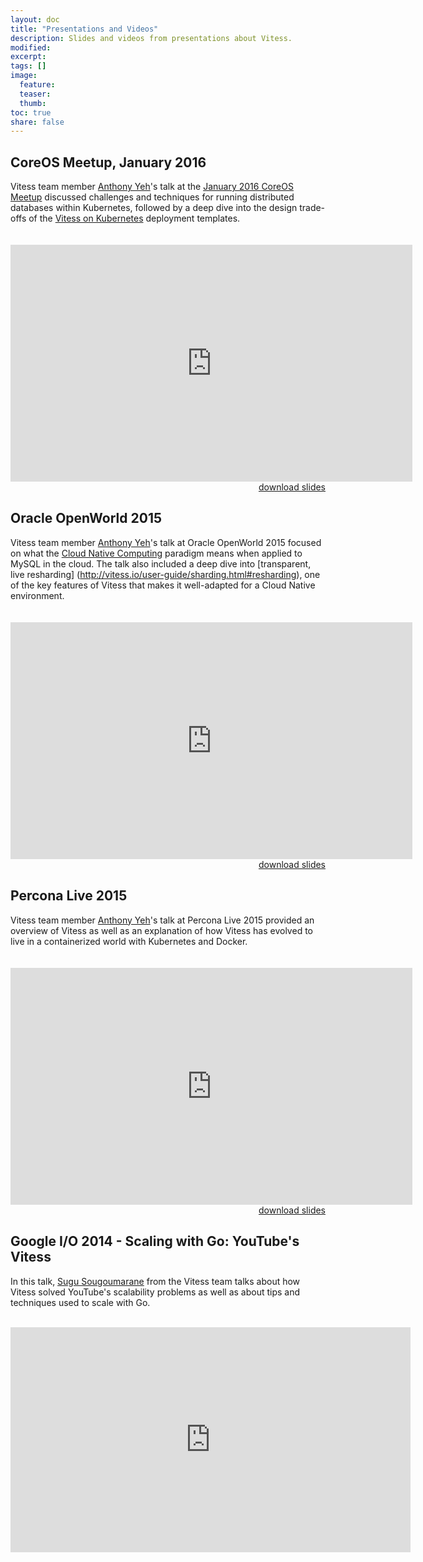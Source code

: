 ```yaml
---
layout: doc
title: "Presentations and Videos"
description: Slides and videos from presentations about Vitess.
modified:
excerpt:
tags: []
image:
  feature:
  teaser:
  thumb:
toc: true
share: false
---
```


## CoreOS Meetup, January 2016

Vitess team member [Anthony Yeh](https://github.com/enisoc)'s talk at
the [January 2016 CoreOS Meetup](http://www.meetup.com/coreos/events/228233948/)
discussed challenges and techniques for running distributed databases
within Kubernetes, followed by a deep dive into the design trade-offs
of the [Vitess on Kubernetes](https://github.com/youtube/vitess/tree/master/examples/kubernetes)
deployment templates.

<iframe src="http://docs.google.com/gview?url=http://vitess.io/resources/coreos-meetup-2016-01-27.pdf&embedded=true" style="width:643px; height:379px; margin-top: 20px;" frameborder="0"></iframe>
<div style="text-align: right; width: 100%; margin-bottom:20px"><a href="http://vitess.io/resources/coreos-meetup-2016-01-27.pdf">download slides</a></div>

## Oracle OpenWorld 2015

Vitess team member [Anthony Yeh](https://github.com/enisoc)'s talk at
Oracle OpenWorld 2015 focused on
what the [Cloud Native Computing](http://cncf.io) paradigm means when
applied to MySQL in the cloud. The talk also included a deep dive into
[transparent, live resharding]
(http://vitess.io/user-guide/sharding.html#resharding), one of the key
features of Vitess that makes it well-adapted for a Cloud Native environment.

<iframe src="http://docs.google.com/gview?url=http://vitess.io/resources/openworld-2015-vitess.pdf&embedded=true" style="width:643px; height:379px; margin-top: 20px;" frameborder="0"></iframe>
<div style="text-align: right; width: 100%; margin-bottom:20px"><a href="http://vitess.io/resources/openworld-2015-vitess.pdf">download slides</a></div>

## Percona Live 2015

Vitess team member [Anthony Yeh](https://github.com/enisoc)'s talk at
Percona Live 2015 provided an overview of Vitess as well as an explanation
of how Vitess has evolved to live in a containerized world with
Kubernetes and Docker.

<iframe src="http://docs.google.com/gview?url=http://vitess.io/resources/percona-2015-vitess-and-kubernetes.pdf&embedded=true" style="width:643px; height:379px; margin-top: 20px;" frameborder="0"></iframe>
<div style="text-align: right; width: 100%; margin-bottom:20px"><a href="https://github.com/youtube/vitess/blob/master/doc/slides/Percona2015.pptx?raw=true">download slides</a></div>


## Google I/O 2014 - Scaling with Go: YouTube's Vitess

In this talk, [Sugu Sougoumarane](https://github.com/sougou)
from the Vitess team talks about how Vitess
solved YouTube's scalability problems as well as about tips and techniques
used to scale with Go.<br><br>

<iframe width="640" height="360" src="https://www.youtube.com/embed/midJ6b1LkA0" frameborder="0" allowfullscreen></iframe>
